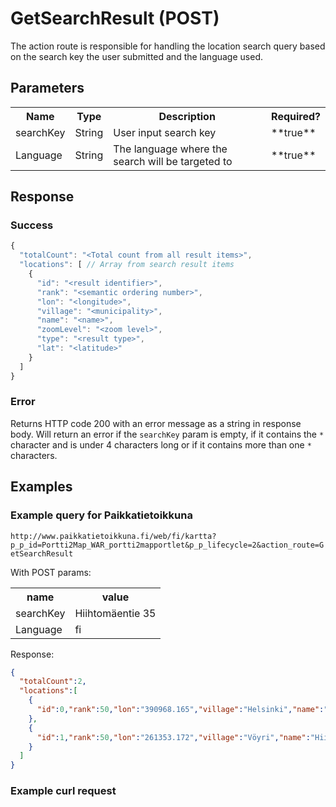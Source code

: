 # GetSearchResult (POST)
The action route is responsible for handling the location search query based on the search key the user submitted and the language used.

## Parameters
<table>
  <tr>
    <th>Name</th>
    <th>Type</th>
    <th>Description</th>
    <th>Required?</th>
  </tr>
  <tr>
    <td>searchKey</td>
    <td>String</td>
    <td>User input search key</td>
    <td>**true**</td>
  </tr>
  <tr>
    <td>Language</td>
    <td>String</td>
    <td>The language where the search will be targeted to</td>
    <td>**true**</td>
  </tr>
</table>

## Response

### Success
```javascript
{
  "totalCount": "<Total count from all result items>",
  "locations": [ // Array from search result items
    {
      "id": "<result identifier>",
      "rank": "<semantic ordering number>",
      "lon": "<longitude>",
      "village": "<municipality>",
      "name": "<name>",
      "zoomLevel": "<zoom level>",
      "type": "<result type>",
      "lat": "<latitude>"
    }
  ]
}
```

### Error
Returns HTTP code 200 with an error message as a string in response body.
Will return an error if the `searchKey` param is empty, if it contains the `*` character and is under 4 characters long or if it contains more than one `*` characters.

## Examples

### Example query for Paikkatietoikkuna
`http://www.paikkatietoikkuna.fi/web/fi/kartta?p_p_id=Portti2Map_WAR_portti2mapportlet&p_p_lifecycle=2&action_route=GetSearchResult`

With POST params:
<table>
  <tr>
    <th>name</th>
    <th>value</th>
  </tr>
  <tr>
    <td>searchKey</td>
    <td>Hiihtomäentie 35</td>
  </tr>
  <tr>
    <td>Language</td>
    <td>fi</td>
  </tr>
</table>

Response:

```json
{
  "totalCount":2,
  "locations":[
    {
      "id":0,"rank":50,"lon":"390968.165","village":"Helsinki","name":"Hiihtomäentie 35","zoomLevel":"10","type":"Osoite","lat":"6675689.387"
    },
    {
      "id":1,"rank":50,"lon":"261353.172","village":"Vöyri","name":"Hiihtomäentie 35","zoomLevel":"10","type":"Osoite","lat":"7009010.485"
    }
  ]
}
```

### Example curl request